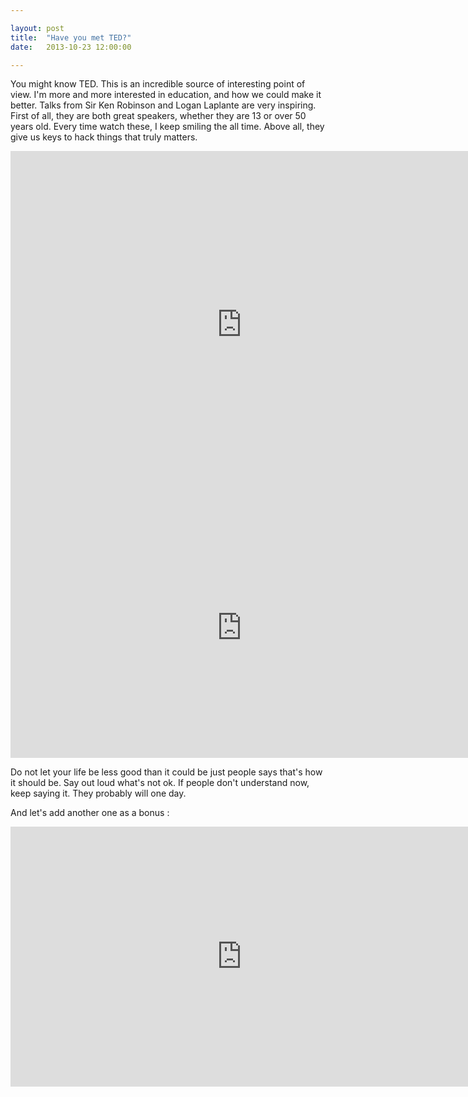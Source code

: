 ```yaml
---

layout: post
title:  "Have you met TED?"
date:   2013-10-23 12:00:00

---
```


You might know TED. This is an incredible source of interesting point of view. I'm more and more interested in education, and how we could make it better. Talks from Sir Ken Robinson and Logan Laplante are very inspiring. First of all, they are both great speakers, whether they are 13 or over 50 years old. Every time watch these, I keep smiling the all time. Above all, they give us keys to hack things that truly matters.

<iframe width="740" height="555" src="https://www.youtube.com/embed/iG9CE55wbtY?rel=0" frameborder="0" allowfullscreen></iframe>

<iframe width="740" height="416" src="https://www.youtube.com/embed/h11u3vtcpaY?rel=0" frameborder="0" allowfullscreen></iframe>


Do not let your life be less good than it could be just people says that's how it should be. Say out loud what's not ok. If people don't understand now, keep saying it. They probably will one day. 

And let's add another one as a bonus :

<iframe width="740" height="416" src="https://www.youtube.com/embed/kYXiegTXsEs?rel=0" frameborder="0" allowfullscreen></iframe>